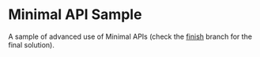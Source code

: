 # Minimal API Sample
A sample of advanced use of Minimal APIs (check the [finish](https://github.com/marcominerva/MinimalApiSample/tree/finish) branch for the final solution).
